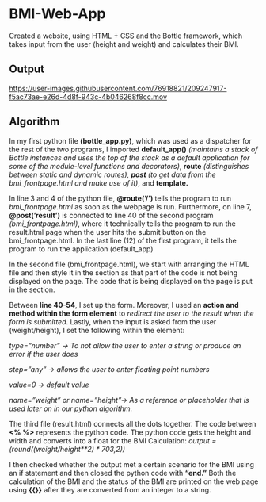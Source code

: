 # BMI-Web-App
Created a website, using HTML + CSS and the Bottle framework, which takes input from the user (height and weight) and calculates their BMI. 

## Output ##


https://user-images.githubusercontent.com/76918821/209247917-f5ac73ae-e26d-4d8f-943c-4b046268f8cc.mov

## Algorithm ##

In my first python file **(bottle_app.py)**, which was used as a dispatcher for the rest of the two programs, I imported **default_app()** *(maintains a stack of Bottle instances and uses the top of the stack as a default
application for some of the module-level functions and decorators)*, **route** *(distinguishes between static and dynamic routes), **post** (to get data from the bmi_frontpage.html and make use of it)*, and **template.** 

In line 3 and 4 of the python file, **@route(’/’)** tells the program to run *bmi_frontpage.html* as soon as the webpage is run. Furthermore, on line 7, **@post(’result’)** is connected to line 40 of the second program *(bmi_frontpage.html)*, where it technically tells the program to run the result.html page when the user hits the submit button on the bmi_frontpage.html. In the last line (12) of the first program, it tells the program to run the application (default_app)

In the second file (bmi_frontpage.html), we start with arranging the HTML file and then style it in the <head> section as that part of the code is not being displayed on the page. The code that is being displayed on the page is put in the <body> section.
  

Between **line 40-54**, I set up the form. Moreover, I used an **action and method within the form element** to *redirect the user to the result when the form is submitted*. Lastly, when the input is asked from the user (weight/height), I set the following within the element: 
  
*type=”number” → To not allow the user to enter a string or produce an error if the user does* 

*step=”any” → allows the user to enter floating point numbers*

*value=0 → default value*

*name=”weight” or name=”height”→ As a reference or placeholder that is used later on in our python algorithm.*
  
The third file (result.html) connects all the dots together. The code between **<% %>** represents the python code. The python code gets the height and width and converts into a float for the BMI Calculation: 
*output = (round((weight/height**2) * 703,2))*
  
I then checked whether the output met a certain scenario for the BMI using an if statement and then closed the python code with **“end.”** Both the calculation of the BMI and the status of the BMI are printed on the web page using **{{}}** after they are converted from an integer to a string.
  



